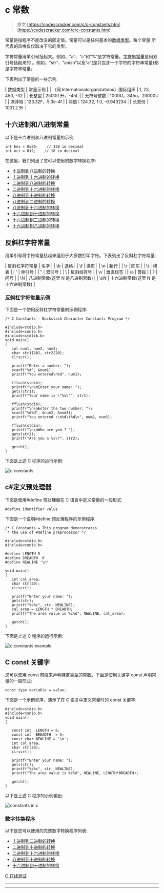 # c 常数

> 原文:[https://codescracker.com/c/c-constants.htm](https://codescracker.com/c/c-constants.htm)

常量是指程序不能改变的固定值。常量可以是任何基本的[数据类型](/c/c-data-types.htm)。每个常量 所代表的风格仅仅取决于它的类型。

字符常量用单引号括起来。例如，“a”、“c”和“%”是字符常量。[字符串常量](/c/c-strings.htm)是用双引号括起来的 。例如，“str”、“anish”以及“a”(是只包含一个字符的字符串常量)都是字符串常量。

下表列出了常量的一些示例:

| 数据类型 | 常量示例 |
| （同 Internationalorganizations）国际组织 | 1, 23, 450, -32 |
| 长整型 | 25000 升，-45L |
| 无符号整数 | 1000U，345u，20000U |
| 漂浮物 | 123.32F，5.3e-4f |
| 两倍 | 124.32, 1.0, -0.943234 |
| 长双份 | 1001.2 升 |

## 十六进制和八进制常量

以下是十六进制和八进制常量的示例:

```
int hex = 0x80;    // 128 in decimal
int oct = 012;    // 10 in decimal
```

在这里，我们列出了您可以使用的数字转换程序:

*   [十进制到八进制的转换](/c/program/c-program-convert-decimal-to-octal.htm)
*   [十进制到十六进制的转换](/c/program/c-program-convert-decimal-to-hexadecimal.htm)
*   [二进制到八进制的转换](/c/program/c-program-convert-binary-to-octal.htm)
*   [二进制到十六进制的转换](/c/program/c-program-convert-binary-to-hexadecimal.htm)
*   [八进制到十进制的转换](/c/program/c-program-convert-octal-to-decimal.htm)
*   [八进制到二进制的转换](/c/program/c-program-convert-octal-to-binary.htm)
*   [八进制到十六进制的转换](/c/program/c-program-convert-octal-to-hexadecimal.htm)
*   [十六进制到十进制的转换](/c/program/c-program-convert-hexadecimal-to-decimal.htm)
*   [十六进制到二进制的转换](/c/program/c-program-convert-hexadecimal-to-binary.htm)
*   [十六进制到八进制的转换](/c/program/c-program-convert-hexadecimal-to-octal.htm)

## 反斜杠字符常量

用单引号将字符常量括起来适用于大多数打印字符。下表列出了反斜杠字符常量:

| 反斜杠字符常量 | 名字 |
| \b | 退格 |
| \f | 换页 |
| \n | 新行 |
| \r | 回车 |
| \t | 横表 |
| \' | 单引号 |
| \" | 双引号 |
| \\ | 反斜线符号 |
| \v | 垂直标签 |
| \a | 警报 |
| \? | 问号 |
| \N | 八进制常数(这里 N 是八进制常数) |
| \xN | 十六进制常数(这里 N 是十六进制常数) |

### 反斜杠字符常量示例

下面是一个使用反斜杠字符常量的示例程序:

```
/* C Constants - Backslash Character Constants Program */

#include<stdio.h>
#include<conio.h>
#include<stdlib.h>
void main()
{
   int num1, num2, num3;
   char str1[20], str2[20];
   clrscr();

   printf("Enter a number: ");
   scanf("%d", &num1);
   printf("You entered\n%d", num1);

   fflush(stdin);
   printf("\n\nEnter your name: ");
   gets(str1);
   printf("Your name is \"%s\"", str1);

   fflush(stdin);
   printf("\n\nEnter the two number: ");
   scanf("%d%d", &num2, &num3);
   printf("You entered :\n%d\t%d\n", num2, num3);

   fflush(stdin);
   printf("\n\nWho are you ? ");
   gets(str2);
   printf("Are you a %s\?", str2);

   getch();
}
```

下面是上述 C 程序的运行示例:

![c constants](../Images/d3aeb84a8e029ecf9e1ecee2a28fa9b7.png)

## c#定义预处理器

下面是使用#define 预处理器在 C 语言中定义常量的一般形式:

```
#define identifier value
```

下面是一个说明#define 预处理程序的示例程序:

```
/* C Constants = This program demonstrates
 * the use of #define preprocessor */

#include<stdio.h>
#include<conio.h>

#define LENGTH 5
#define BREADTH  6
#define NEWLINE '\n'

void main()
{
   int cal_area;
   char str[20];
   clrscr();

   printf("Enter your name: ");
   gets(str);
   printf("%s%c", str, NEWLINE);
   cal_area = LENGTH * BREADTH;
   printf("The area value is %c%d", NEWLINE, cal_area);

   getch();
}
```

下面是上述 C 程序的运行示例:

![c constants example](../Images/876eb026b8ae75e8824726a7a70d8d12.png)

## C const 关键字

您可以使用 const 前缀来声明特定类型的常数。下面是使用关键字 const 声明常量的一般形式:

```
const type variable = value;
```

下面是一个示例程序，演示了在 C 语言中定义常量时的 const 关键字:

```
#include<stdio.h>
#include<conio.h>
void main()
{

   const int  LENGTH = 6;
   const int  BREADTH  = 5;
   const char NEWLINE = '\n';
   int cal_area;
   char str[20];
   clrscr();

   printf("Enter your name: ");
   gets(str);
   printf("%s%c", str, NEWLINE);
   printf("The area value is %c%d", NEWLINE, LENGTH*BREADTH);

   getch();
}
```

以下是上述 C 程序的示例输出:

![constants in c](../Images/57de80ba93decae8a28ed524f22e09f2.png)

### 数字转换程序

以下是您可以使用的完整数字转换程序列表:

*   [十进制到二进制的转换](/c/program/c-program-convert-decimal-to-binary.htm)
*   [二进制到十进制的转换](/c/program/c-program-convert-binary-to-decimal.htm)
*   [二进制到十六进制的转换](/c/program/c-program-convert-binary-to-hexadecimal.htm)
*   [八进制到十进制的转换](/c/program/c-program-convert-octal-to-decimal.htm)
*   [十六进制到十进制的转换](/c/program/c-program-convert-hexadecimal-to-decimal.htm)

[C 在线测试](/exam/showtest.php?subid=2)

* * *

* * *